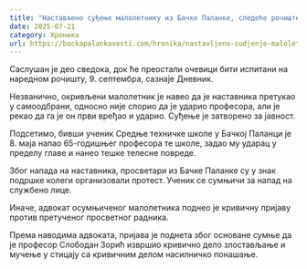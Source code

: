 ```yaml
---
title: "Настављено суђење малолетнику из Бачке Паланке, следеће рочиште 9. септембра"
date: 2025-07-21
category: Хроника
url: https://backapalankavesti.com/hronika/nastavljeno-sudjenje-maloletniku-iz-backe-palanke-sledece-rociste-9-septembra/
---
```


Саслушан је део сведока, док ће преостали очевици бити испитани на наредном рочишту, 9. септембра, сазнаје Дневник.

Незванично, окривљени малолетник је навео да је наставника претукао у самоодбрани, односно није спорио да је ударио професора, али је рекао да га је он први вређао и ударио. Суђење је затворено за јавност.

Подсетимо, бивши ученик Средње техничке школе у Бачкој Паланци је 8. маја напао 65-годишњег професора те школе, задао му ударац у пределу главе и нанео тешке телесне повреде.

Због напада на наставника, просветари из Бачке Паланке су у знак подршке колеги организовали протест. Ученик се сумњичи за напад на службено лице.

Иначе, адвокат осумњиченог малолетника поднео је кривичну пријаву против претученог просветног радника.

Према наводима адвоката, пријава је поднета због основане сумње да је професор Слободан Зорић извршио кривично дело злостављање и мучење у стицају са кривичним делом насилничко понашање.
